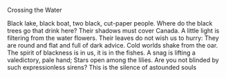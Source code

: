 Crossing the Water

Black lake, black boat, two black, cut-paper people.
Where do the black trees go that drink here?
Their shadows must cover Canada.
A little light is filtering from the water flowers.
Their leaves do not wish us to hurry:
They are round and flat and full of dark advice.
Cold worlds shake from the oar.
The spirit of blackness is in us, it is in the fishes.
A snag is lifting a valedictory, pale hand;
Stars open among the lilies.
Are you not blinded by such expressionless sirens?
This is the silence of astounded souls